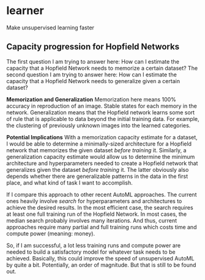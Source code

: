 # learner
Make unsupervised learning faster

## Capacity progression for Hopfield Networks
The first question I am trying to answer here: How can I estimate the capacity that a Hopfield Network needs to memorize a certain dataset? 
The second question I am trying to answer here: How can I estimate the capacity that a Hopfield Network needs to generalize given a certain dataset? 

**Memorization and Generalization**
Memorization here means 100% accuracy in reproduction of an image. Stable states for each memory in the network.
Generalization means that the Hopfield network learns some sort of rule that is applicable to data beyond the initial training data. For example, the clustering of previously unknown images into the learned categories.

**Potential Implications**
With a memorization capacity estimate for a dataset, I would be able to determine a minimally-sized architecture for a Hopfield network that memorizes the given dataset _before training_ it. Similarly, a generalization capacity estimate would allow us to determine the minimum architecture and hyperparameters needed to create a Hopfield network that generalizes given the dataset _before training_ it. The latter obviously also depends whether there are generalizable patterns in the data in the first place, and what kind of task I want to accomplish.

If I compare this approach to other recent AutoML approaches. The current ones heavily involve _search_ for hyperparameters and architectures to achieve the desired results. In the most efficient case, the search requires at least one full training run of the Hopfield Network. In most cases, the median search probably involves many iterations. And thus, current approaches require many partial and full training runs which costs time and compute power (meaning: money). 

So, if I am successful, a lot less training runs and compute power are needed to build a satisfactory model for whatever task needs to be achieved. Basically, this could improve the speed of unsupervised AutoML by quite a bit. Potentially, an order of magnitude. But that is still to be found out.
